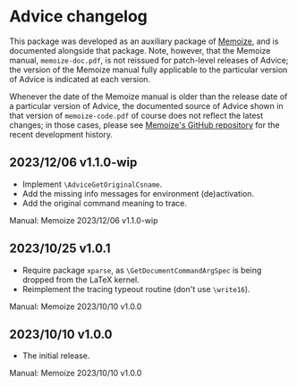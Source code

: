 # Advice changelog

This package was developed as an auxiliary package of
[Memoize](https://ctan.org/pkg/memoize), and is documented alongside that
package.  Note, however, that the Memoize manual, `memoize-doc.pdf`, is not
reissued for patch-level releases of Advice; the version of the Memoize manual
fully applicable to the particular version of Advice is indicated at each
version.

Whenever the date of the Memoize manual is older than the release date of a
particular version of Advice, the documented source of Advice shown in that
version of `memoize-code.pdf` of course does not reflect the latest changes; in
those cases, please see [Memoize's GitHub
repository](https://github.com/sasozivanovic/memoize) for the recent
development history.

## 2023/12/06 v1.1.0-wip
* Implement `\AdviceGetOriginalCsname`.
* Add the missing info messages for environment (de)activation.
* Add the original command meaning to trace.

Manual: Memoize 2023/12/06 v1.1.0-wip

## 2023/10/25 v1.0.1
* Require package `xparse`, as `\GetDocumentCommandArgSpec` is being dropped
  from the LaTeX kernel.
* Reimplement the tracing typeout routine (don't use `\write16`).

Manual: Memoize 2023/10/10 v1.0.0

## 2023/10/10 v1.0.0
* The initial release.

Manual: Memoize 2023/10/10 v1.0.0
